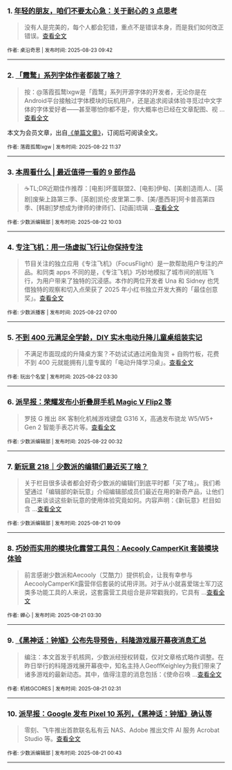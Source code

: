 ### 1. [年轻的朋友，咱们不要太心急：关于耐心的 3 点思考](https://sspai.com/post/101302)

> 没有人是完美的，每个人都会犯错，重点不是错误本身，而是我们如何改正错误。[查看全文](https://sspai.com/post/101302) 

<sub>作者: 桌沿奇思 | 发布时间: 2025-08-23 09:42</sub>

---


### 2. [「霞鹜」系列字体作者都装了啥？](https://sspai.com/prime/story/zhuanglesha-250822)

> 按：@落霞孤鹜lxgw是「霞鹜」系列开源字体的开发者，无论你是在Android平台接触过字体模块的玩机用户，还是追求阅读体验寻觅过中文字体的字体爱好者——甚至哪怕你都不是，你大概率也已经在文章配图、视 ...[查看全文](https://sspai.com/prime/story/zhuanglesha-250822)

本文为会员文章，出自[《单篇文章》](https://sspai.com/prime/precog/single)，订阅后可阅读全文。 

<sub>作者: 落霞孤鹜lxgw | 发布时间: 2025-08-22 11:37</sub>

---


### 3. [本周看什么 | 最近值得一看的 9 部作品](https://sspai.com/post/102041)

> ☕️TL;DR近期佳作推荐：[电影]坏蛋联盟2、[电影]伊甸、[美剧]造雨人、[英剧]废柴上路第三季、[英剧]凯伦·皮里第二季、[美/墨西哥]阿卡普高第四季、[韩剧]梦想成为律师的律师们、[动画]琉璃 ...[查看全文](https://sspai.com/post/102041) 

<sub>作者: 少数派编辑部 | 发布时间: 2025-08-22 10:03</sub>

---


### 4. [专注飞机：用一场虚拟飞行让你保持专注](https://sspai.com/post/101971)

> 节目关注的独立应用《专注飞机》（FocusFlight）是一款帮助用户专注的产品。和同类 apps 不同的是，《专注飞机》巧妙地模拟了城市间的航班飞行，为用户带来了独特的沉浸感。本作的两位开发者 Una 和 Sidney 也凭借独特的观察和切入点荣获了 2025 年小红书独立开发大赛的「最佳创意奖」。[查看全文](https://sspai.com/post/101971) 

<sub>作者: 少数派播客 | 发布时间: 2025-08-22 07:00</sub>

---


### 5. [不到 400 元满足全学龄，DIY 实木电动升降儿童桌组装实记](https://sspai.com/post/101073)

> 不满足市面现成的升降桌方案？不妨试试通过闲鱼淘货 + 自购竹板，花费不到 400 元就能拥有儿童专属的「电动升降学习桌」。[查看全文](https://sspai.com/post/101073) 

<sub>作者: 玩出个名堂 | 发布时间: 2025-08-22 03:30</sub>

---


### 6. [派早报：荣耀发布小折叠屏手机 Magic V Flip2 等](https://sspai.com/post/102019)

> 罗技 G 推出 8K 客制化机械游戏键盘 G316 X，高通发布骁龙 W5/W5+ Gen 2 智能手表芯片等。[查看全文](https://sspai.com/post/102019) 

<sub>作者: 少数派编辑部 | 发布时间: 2025-08-22 00:32</sub>

---


### 7. [新玩意 218｜少数派的编辑们最近买了啥？](https://sspai.com/post/102013)

> 关于栏目很多读者都会好奇少数派的编辑们到底平时都「买了啥」。我们希望通过「编辑部的新玩意」介绍编辑部成员们最近在用的新奇产品，让他们自己来谈谈这些新玩意的使用体验究竟如何。内容声明：《新玩意》栏目如含 ...[查看全文](https://sspai.com/post/102013) 

<sub>作者: 少数派编辑部 | 发布时间: 2025-08-21 10:09</sub>

---


### 8. [巧妙而实用的模块化露营工具包：Aecooly CamperKit 套装模块体验](https://sspai.com/post/101237)

> 前言感谢少数派和Aecooly（艾酷力）提供机会，让我有幸参与AecoolyCamperKit露营伴侣套装的试用评测。对于从小就喜爱瑞士军刀这类多功能工具的人来说，这套露营工具组合是非常戳我的，它具有 ...[查看全文](https://sspai.com/post/101237) 

<sub>作者: 蝉心 | 发布时间: 2025-08-21 03:30</sub>

---


### 9. [《黑神话：钟馗》公布先导预告，科隆游戏展开幕夜消息汇总](https://sspai.com/post/101983)

> 编注：本文首发于机核网，少数派经授权转载，仅对文章格式略作调整。在昨日举行的科隆游戏展开幕夜中，知名主持人GeoffKeighley为我们带来了诸多游戏的最新动态。其中，值得注意的消息包括：《使命召唤 ...[查看全文](https://sspai.com/post/101983) 

<sub>作者: 机核GCORES | 发布时间: 2025-08-21 02:31</sub>

---


### 10. [派早报：Google 发布 Pixel 10 系列，《黑神话：钟馗》确认等](https://sspai.com/post/101994)

> 零刻、飞牛推出首款联名私有云 NAS、Adobe 推出文件 AI 服务 Acrobat Studio 等。[查看全文](https://sspai.com/post/101994) 

<sub>作者: 少数派编辑部 | 发布时间: 2025-08-21 00:43</sub>

---

